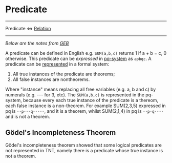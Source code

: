 # Predicate

---

Predicate $\Leftrightarrow$ [Relation](https://github.com/marti-1/notebooks/blob/master/math/on-functions-and-relations.md)

---

_Below are the notes from [GEB](https://en.wikipedia.org/wiki/G%C3%B6del,_Escher,_Bach)_

A predicate can be defined in English e.g. `SUM(a,b,c)` returns 1 if a + b = c, 0 otherwise. This predicate can be _expressed_ in [pq-system](https://godel-escher-bach.fandom.com/wiki/Chapter_2) as `apbqc`. A predicate can be [represented](https://github.com/marti-1/notebooks/blob/master/math/on-representability.md) in a formal system:

1) All true instances of the predicate are theorems;
2) All false instances are nontheorems.

Where "instance" means replacing all free variables (e.g. a, b and c) by numerals (e.g. --- for 3, etc). The `SUM(a,b,c)` is represented in the pq-system, because every each true instance of the predicate is a thereom, each false instance is a non-theorem. For example SUM(2,3,5) expressed in pq is `--p---q-----`, and it is a theorem, whilst SUM(2,1,4) in pq is `--p-q----` and is not a theorem.

## Gödel's Incompleteness Theorem

Gödel's incompleteness theorem showed that some logical predicates are not represented in TNT, namely there is a predicate whose true instance is not a theorem.
